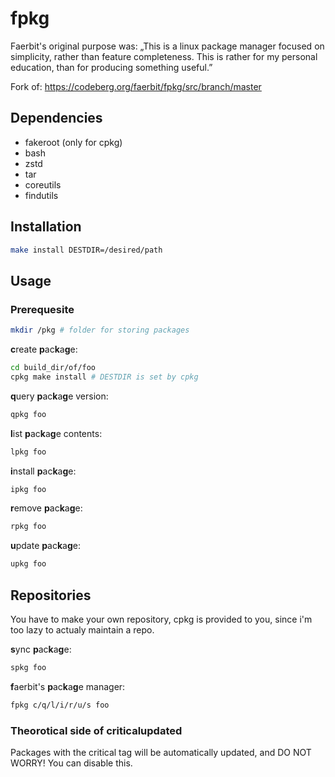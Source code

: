 # fpkg

Faerbit's original purpose was:
„This is a linux package manager focused on simplicity, rather than feature
completeness. This is rather for my personal education, than for producing
something useful.”

Fork of: https://codeberg.org/faerbit/fpkg/src/branch/master

## Dependencies
 * fakeroot (only for cpkg)
 * bash
 * zstd
 * tar
 * coreutils
 * findutils

## Installation
``` bash
make install DESTDIR=/desired/path
```

## Usage
### Prerequesite
``` bash
mkdir /pkg # folder for storing packages
```

**c**reate **p**ac**k**a**g**e:
```bash
cd build_dir/of/foo
cpkg make install # DESTDIR is set by cpkg
```

**q**uery **p**ac**k**a**g**e version:
``` bash
qpkg foo
```

**l**ist **p**ac**k**a**g**e contents:
``` bash
lpkg foo
```

**i**nstall **p**ac**k**a**g**e:
``` bash
ipkg foo
```

**r**emove **p**ac**k**a**g**e:
``` bash
rpkg foo
```

**u**pdate **p**ac**k**a**g**e:
``` bash
upkg foo 
```

## Repositories
You have to make your own repository, cpkg is provided to you, since i'm too lazy to actualy maintain a repo.

**s**ync **p**ac**k**a**g**e:
``` bash
spkg foo
```

**f**aerbit's **p**ac**k**a**g**e manager:
``` bash
fpkg c/q/l/i/r/u/s foo 
```
### Theorotical side of criticalupdated
Packages with the critical tag will be automatically updated, and DO NOT WORRY! You can disable this.
